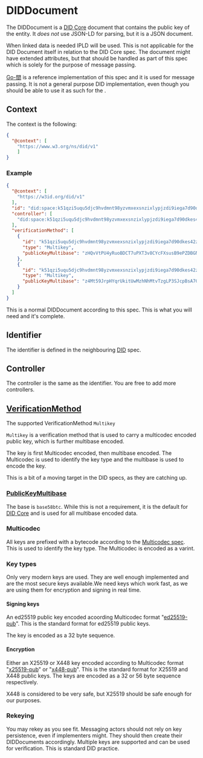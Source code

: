 # DIDDocument

The DIDDocument is a [DID Core][did-core] document that contains the public key of the entity. It *does not* use JSON-LD for parsing, but it is a JSON document.

When linked data is needed IPLD will be used. This is not applicable for the DID Document itself in relation to the DID Core spec. The document might have extended attributes, but that should be handled as part of this spec which is solely for the purpose of message passing.

[Go-間] is a  reference implementation of this spec and it is used for message passing. It is not a general purpose DID implementation, even though you should be able to use it as such for the .

## Context

The context is the following:

```json
{
  "@context": [
    "https://www.w3.org/ns/did/v1"
    ]
}
```

### Example

```json
{
  "@context": [
    "https://w3id.org/did/v1"
  ],
  "id": "did:space:k51qzi5uqu5djc9hvdmnt98yzvmxexsnzixlypjzdi9iega7d90dkes42zg3yx#bahner",
  "controller": [
    "did:space:k51qzi5uqu5djc9hvdmnt98yzvmxexsnzixlypjzdi9iega7d90dkes42zg3yx#bahner"
  ],
  "verificationMethod": [
    {
      "id": "k51qzi5uqu5djc9hvdmnt98yzvmxexsnzixlypjzdi9iega7d90dkes42zg3yx#enc-1",
      "type": "Multikey",
      "publicKeyMultibase": "zHQvVtPU4yRuoBDCT7uPXT3v8CYcFXsusB9ePZDBGNF9Z"
    },
    {
      "id": "k51qzi5uqu5djc9hvdmnt98yzvmxexsnzixlypjzdi9iega7d90dkes42zg3yx#sig-1",
      "type": "Multikey",
      "publicKeyMultibase": "z4Mt59JrpHYqrUkitUwMzhNhMtvTzgLP3SJcpBsA7GdJS"
    }
  ]
}
```

This is a normal DIDDocument according to this spec. This is what you will need and it's complete.

## Identifier

The identifier is defined in the neighbouring [DID] spec.

## Controller

The controller is the same as the identifier. You are free to add more controllers.

## [VerificationMethod]

The supported VerificationMethod  `Multikey`

`Multikey` is a verification method that is used to carry a multicodec encoded public key, which is further multibase encoded.

The key is first Multicodec encoded, then multibase encoded. The Multicodec is used to identify the key type and the multibase is used to encode the key.

This is a bit of a moving target in the DID specs, as they are catching up.

### [PublicKeyMultibase]

The base is `base58btc`. While this is not a requirement, it is the default for [DID Core][PublicKeyMultibase] and is used for all multibase encoded data.

### Multicodec

All keys are prefixed with a bytecode according to the [Multicodec spec][multicodecspec]. This is used to identify the key type. The Multicodec is encoded as a varint.

### Key types

Only very modern keys are used. They are well enough implemented and are the most secure keys available.We need keys which work fast, as we are using them for encryption and signing in real time.

#### Signing keys

An ed25519 public key encoded acoording Multicodec format "[ed25519-pub][multicodec]". This is the standard format for ed25519 public keys.

The key is encoded as a 32 byte sequence.

#### Encryption

Either an X25519 or X448 key encoded according to Multicodec format "[x25519-pub][multicodec]" or "[x448-pub][multicodec]". This is the standard format for X25519 and X448 public keys. The keys are encoded as a 32 or 56 byte sequence respectively.

X448 is considered to be very safe, but X25519 should be safe enough for our purposes.

### Rekeying

You may rekey as you see fit. Messaging actors should not rely on key persistence, even if implementers might. They should then create their DIDDocuments accordingly. Multiple keys are supported and can be used for verification. This is standard DID practice.

[did-core]: <https://www.w3.org/TR/did-core/> "Decentralized Identifiers (DIDs) v1.0"
[DID]: <./DID.md> "DID"
[multicodec]: <https://github.com/multiformats/multicodec/blob/master/table.csv> "Multicodec table"
[multicodecspec]: <https://github.com/multiformats/multicodec> "Multicodec spec"
[PublicKeyMultibase]: <https://www.w3.org/TR/did-core/#dfn-publickeymultibase> "PublicKeyMultibase in DID Core"
[Go-間]: <https://github.com/bahner/go-ma/> "Go-間 DID Document implementation"
[VerificationMethod]: <https://www.w3.org/TR/did-core/#verification-methods> "VerificationMethod in DID Core"
